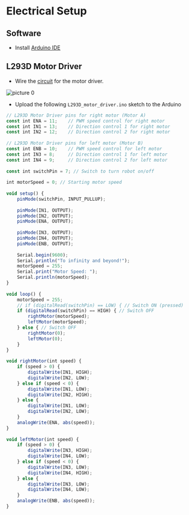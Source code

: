 <!-- ---
title: "Electrical Setup"
date: 2025-07-23
--- -->
# Electrical Setup

## Software

- Install [Arduino IDE](https://www.arduino.cc/en/software/)

## L293D Motor Driver

- Wire the [circuit](https://www.tinkercad.com/things/ehT2Jv0teTn-l293d-motor-driver?sharecode=ptKgyQ0MTZuHiNs5623u1GnzgUm6TEFuzgF3rDnG1LI) for the motor driver.

![picture 0](https://i.imgur.com/1gINfhA.png)  

- Upload the following `L293D_motor_driver.ino` sketch to the Arduino 

```javascript
// L293D Motor Driver pins for right motor (Motor A)
const int ENA = 11;    // PWM speed control for right motor
const int IN1 = 13;    // Direction control 1 for right motor
const int IN2 = 12;    // Direction control 2 for right motor
 
// L293D Motor Driver pins for left motor (Motor B)
const int ENB = 10;    // PWM speed control for left motor
const int IN3 = 8;     // Direction control 1 for left motor
const int IN4 = 9;     // Direction control 2 for left motor
 
const int switchPin = 7; // Switch to turn robot on/off
 
int motorSpeed = 0; // Starting motor speed
 
void setup() {
    pinMode(switchPin, INPUT_PULLUP);
 
    pinMode(IN1, OUTPUT);
    pinMode(IN2, OUTPUT);
    pinMode(ENA, OUTPUT);
 
    pinMode(IN3, OUTPUT);
    pinMode(IN4, OUTPUT);
    pinMode(ENB, OUTPUT);
 
    Serial.begin(9600);
    Serial.println("To infinity and beyond!");
    motorSpeed = 255;
    Serial.print("Motor Speed: ");
    Serial.println(motorSpeed);
}
 
void loop() {
    motorSpeed = 255;
    // if (digitalRead(switchPin) == LOW) { // Switch ON (pressed)
    if (digitalRead(switchPin) == HIGH) { // Switch OFF 
        rightMotor(motorSpeed);
        leftMotor(motorSpeed);
    } else { // Switch OFF
        rightMotor(0);
        leftMotor(0);
    }
}
 
void rightMotor(int speed) {
    if (speed > 0) {
        digitalWrite(IN1, HIGH);
        digitalWrite(IN2, LOW);
    } else if (speed < 0) {
        digitalWrite(IN1, LOW);
        digitalWrite(IN2, HIGH);
    } else {
        digitalWrite(IN1, LOW);
        digitalWrite(IN2, LOW);
    }
    analogWrite(ENA, abs(speed));
}
 
void leftMotor(int speed) {
    if (speed > 0) {
        digitalWrite(IN3, HIGH);
        digitalWrite(IN4, LOW);
    } else if (speed < 0) {
        digitalWrite(IN3, LOW);
        digitalWrite(IN4, HIGH);
    } else {
        digitalWrite(IN3, LOW);
        digitalWrite(IN4, LOW);
    }
    analogWrite(ENB, abs(speed));
}
```